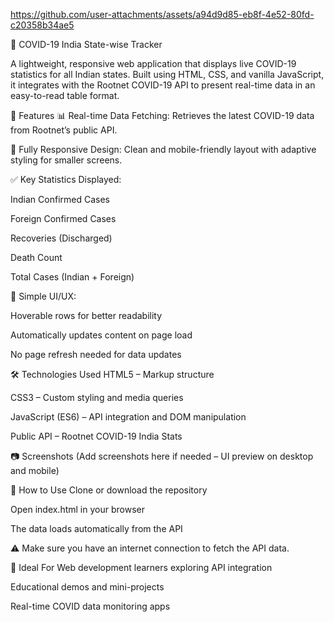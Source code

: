 https://github.com/user-attachments/assets/a94d9d85-eb8f-4e52-80fd-c20358b34ae5


🦠 COVID-19 India State-wise Tracker

A lightweight, responsive web application that displays live COVID-19 statistics for all Indian states. Built using HTML, CSS, and vanilla JavaScript, it integrates with the Rootnet COVID-19 API to present real-time data in an easy-to-read table format.

📌 Features
📊 Real-time Data Fetching:
Retrieves the latest COVID-19 data from Rootnet’s public API.

📱 Fully Responsive Design:
Clean and mobile-friendly layout with adaptive styling for smaller screens.

✅ Key Statistics Displayed:

Indian Confirmed Cases

Foreign Confirmed Cases

Recoveries (Discharged)

Death Count

Total Cases (Indian + Foreign)

🧭 Simple UI/UX:

Hoverable rows for better readability

Automatically updates content on page load

No page refresh needed for data updates

🛠️ Technologies Used
HTML5 – Markup structure

CSS3 – Custom styling and media queries

JavaScript (ES6) – API integration and DOM manipulation

Public API – Rootnet COVID-19 India Stats

📷 Screenshots
(Add screenshots here if needed – UI preview on desktop and mobile)

🚀 How to Use
Clone or download the repository

Open index.html in your browser

The data loads automatically from the API

⚠️ Make sure you have an internet connection to fetch the API data.

🎯 Ideal For
Web development learners exploring API integration

Educational demos and mini-projects

Real-time COVID data monitoring apps
